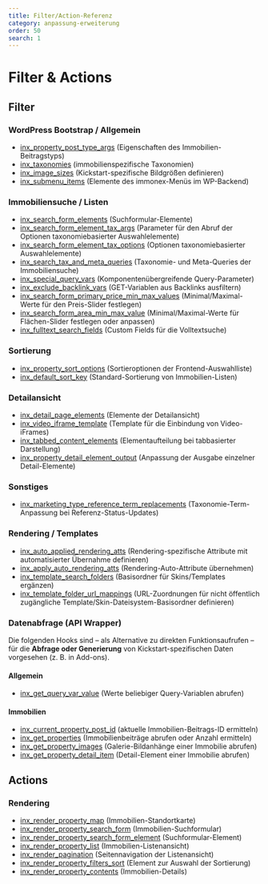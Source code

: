 ```yaml
---
title: Filter/Action-Referenz
category: anpassung-erweiterung
order: 50
search: 1
---
```


# Filter & Actions

## Filter

### WordPress Bootstrap / Allgemein

- [inx_property_post_type_args](filter-inx-property-post-type-args.html) (Eigenschaften des Immobilien-Beitragstyps)
- [inx_taxonomies](filter-inx-taxonomies.html) (immobilienspezifische Taxonomien)
- [inx_image_sizes](filter-inx-image-sizes.html) (Kickstart-spezifische Bildgrößen definieren)
- [inx_submenu_items](filter-inx-submenu-items.html) (Elemente des immonex-Menüs im WP-Backend)

### Immobiliensuche / Listen

- [inx_search_form_elements](filter-inx-search-form-elements.html) (Suchformular-Elemente)
- [inx_search_form_element_tax_args](filter-inx-search-form-element-tax-args.html) (Parameter für den Abruf der Optionen taxonomiebasierter Auswahlelemente)
- [inx_search_form_element_tax_options](filter-inx-search-form-element-tax-options.html) (Optionen taxonomiebasierter Auswahlelemente) 
- [inx_search_tax_and_meta_queries](filter-inx-search-tax-and-meta-queries.html) (Taxonomie- und Meta-Queries der Immobiliensuche)
- [inx_special_query_vars](filter-inx-special-query-vars.html) (Komponentenübergreifende Query-Parameter)
- [inx_exclude_backlink_vars](filter-inx-exclude-backlink-vars.html) (GET-Variablen aus Backlinks ausfiltern)
- [inx_search_form_primary_price_min_max_values](filter-inx-search-form-primary-price-min-max-values.html) (Minimal/Maximal-Werte für den Preis-Slider festlegen)
- [inx_search_form_area_min_max_value](filter-inx-search-form-area-min-max-value.html) (Minimal/Maximal-Werte für Flächen-Slider festlegen oder anpassen)
- [inx_fulltext_search_fields](filter-inx-fulltext-search-fields.html) (Custom Fields für die Volltextsuche)

### Sortierung

- [inx_property_sort_options](filter-inx-property-sort-options.html) (Sortieroptionen der Frontend-Auswahlliste)
- [inx_default_sort_key](filter-inx-default-sort-key.html) (Standard-Sortierung von Immobilien-Listen)

### Detailansicht

- [inx_detail_page_elements](filter-inx-detail-page-elements.html) (Elemente der Detailansicht)
- [inx_video_iframe_template](filter-inx-video-iframe-template.html) (Template für die Einbindung von Video-iFrames)
- [inx_tabbed_content_elements](filter-inx-tabbed-content-elements.html) (Elementaufteilung bei tabbasierter Darstellung)
- [inx_property_detail_element_output](filter-inx-property-detail-element-output.html) (Anpassung der Ausgabe einzelner Detail-Elemente)

### Sonstiges

- [inx_marketing_type_reference_term_replacements](filter-inx-marketing-type-reference-term-replacements.html) (Taxonomie-Term-Anpassung bei Referenz-Status-Updates)

### Rendering / Templates

- [inx_auto_applied_rendering_atts](filter-inx-auto-applied-rendering-atts.html) (Rendering-spezifische Attribute mit automatisierter Übernahme definieren)
- [inx_apply_auto_rendering_atts](filter-inx-apply-auto-rendering-atts.html) (Rendering-Auto-Attribute übernehmen)
- [inx_template_search_folders](filter-inx-template-search-folders.html) (Basisordner für Skins/Templates ergänzen)
- [inx_template_folder_url_mappings](filter-inx-template-folder-url-mappings.html) (URL-Zuordnungen für nicht öffentlich zugängliche Template/Skin-Dateisystem-Basisordner definieren)

### Datenabfrage (API Wrapper)

Die folgenden Hooks sind – als Alternative zu direkten Funktionsaufrufen – für die **Abfrage oder Generierung** von Kickstart-spezifischen Daten vorgesehen (z. B. in Add-ons).

#### Allgemein

- [inx_get_query_var_value](filter-inx-get-query-var-value.html) (Werte beliebiger Query-Variablen abrufen)

#### Immobilien

- [inx_current_property_post_id](filter-inx-current-property-post-id.html) (aktuelle Immobilien-Beitrags-ID ermitteln)
- [inx_get_properties](filter-inx-get-properties.html) (Immobilienbeiträge abrufen oder Anzahl ermitteln)
- [inx_get_property_images](filter-inx-get-property-images.html) (Galerie-Bildanhänge einer Immobilie abrufen)
- [inx_get_property_detail_item](filter-inx-get-property-detail-item.html) (Detail-Element einer Immobilie abrufen)

## Actions

### Rendering

- [inx_render_property_map](action-inx-render-property-map.html) (Immobilien-Standortkarte)
- [inx_render_property_search_form](action-inx-render-property-search-form.html) (Immobilien-Suchformular)
- [inx_render_property_search_form_element](action-inx-render-property-search-form-element.html) (Suchformular-Element)
- [inx_render_property_list](action-inx-render-property-list.html) (Immobilien-Listenansicht)
- [inx_render_pagination](action-inx-render-pagination.html) (Seitennavigation der Listenansicht)
- [inx_render_property_filters_sort](action-inx-render-property-filters-sort.html) (Element zur Auswahl der Sortierung)
- [inx_render_property_contents](action-inx-render-property-contents.html) (Immobilien-Details)